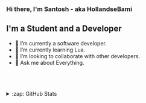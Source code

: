 ### Hi there, I'm Santosh - aka HollandseBami


## I'm a Student and a Developer

- 🔭 I’m currently a software developer.
- 🌱 I’m currently learning Lua.
- 👯 I’m looking to collaborate with other developers.
- 💬 Ask me about Everything.



<br />



<br />
<br />


<details>
  <summary>:zap: GitHub Stats</summary>
<img src="https://github-readme-stats.vercel.app/api?username=HollandseBami&show_icons=true&theme=dracula)
">


</details>

